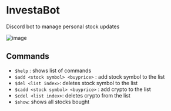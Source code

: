 # InvestaBot
Discord bot to manage personal stock updates

![image](https://user-images.githubusercontent.com/39580184/139576507-688fc72e-4782-4fbd-90c3-80e098cab595.png)

## Commands
- `$help` : shows list of commands
- `$add <stock symbol> <buyprice>` : add stock symbol to the list
- `$del <list index>`: deletes stock symbol to the list
- `$cadd <stock symbol> <buyprice>` : add crypto to the list
- `$cdel <list index>`: deletes crypto from the list
- `$show`: shows all stocks bought

